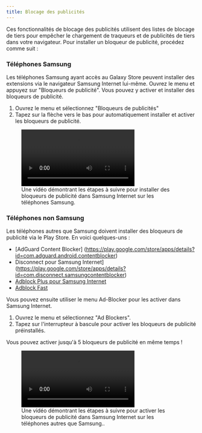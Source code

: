 ```yaml
---
title: Blocage des publicités
---
```


Ces fonctionnalités de blocage des publicités utilisent des listes de blocage de tiers pour empêcher le chargement de traqueurs et de publicités de tiers dans votre navigateur. Pour installer un bloqueur de publicité, procédez comme suit :

### Téléphones Samsung

Les téléphones Samsung ayant accès au Galaxy Store peuvent installer des extensions via le navigateur Samsung Internet lui-même. Ouvrez le menu et appuyez sur "Bloqueurs de publicité". Vous pouvez y activer et installer des bloqueurs de publicité.

1. Ouvrez le menu et sélectionnez "Bloqueurs de publicités"
2. Tapez sur la flèche vers le bas pour automatiquement installer et activer les bloqueurs de publicité.

<figure>
<video controls src="{{ "/assets/en/adblckers1.mp4" | relative_url }}"></video>
<figcaption>Une vidéo démontrant les étapes à suivre pour installer des bloqueurs de publicité dans Samsung Internet sur les téléphones Samsung.</figcaption>
</figure>

### Téléphones non Samsung

Les téléphones autres que Samsung doivent installer des bloqueurs de publicité via le Play Store. En voici quelques-uns :

* [AdGuard Content Blocker] (https://play.google.com/store/apps/details?id=com.adguard.android.contentblocker)
* Disconnect pour Samsung Internet] (https://play.google.com/store/apps/details?id=com.disconnect.samsungcontentblocker)
* [Adblock Plus pour Samsung Internet](https://play.google.com/store/apps/details?id=org.adblockplus.adblockplussbrowser)
* [Adblock Fast](https://play.google.com/store/apps/details?id=com.rocketshipapps.adblockfast)

Vous pouvez ensuite utiliser le menu Ad-Blocker pour les activer dans Samsung Internet. 

1. Ouvrez le menu et sélectionnez "Ad Blockers".
1. Tapez sur l'interrupteur à bascule pour activer les bloqueurs de publicité préinstallés.

Vous pouvez activer jusqu'à 5 bloqueurs de publicité en même temps !

<figure>
<video controls src="{{ "/assets/en/adblokers2.mp4" | relative_url }}"></video>
<figcaption>Une vidéo démontrant les étapes à suivre pour activer les bloqueurs de publicité dans Samsung Internet sur les téléphones autres que Samsung..</figcaption>
</figure>
